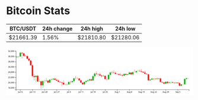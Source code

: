 # Bitcoin Stats

BTC/USDT|24h change|24h high|24h low|
|---|---|---|---|
|$21661.39|1.56%|$21810.80|$21280.06|

<img src="./chart.svg">
